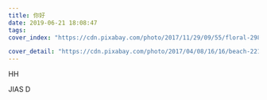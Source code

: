 ```yaml
---
title: 你好
date: 2019-06-21 18:08:47
tags:
cover_index: "https://cdn.pixabay.com/photo/2017/11/29/09/55/floral-2985648_960_720.jpg"

cover_detail: "https://cdn.pixabay.com/photo/2017/04/08/16/16/beach-2213623_960_720.jpg"
---
```


HH 

JIAS D 


